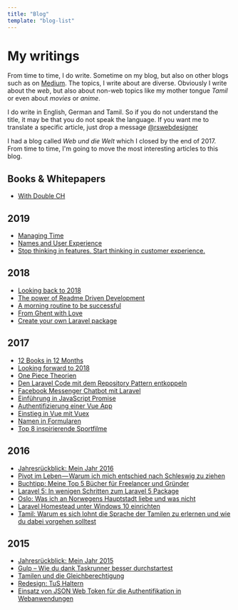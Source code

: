 ```yaml
---
title: "Blog"
template: "blog-list"
---
```


# My writings

From time to time, I do write. Sometime on my blog, but also on other blogs such as on [Medium](https://medium.com/@rathes). The topics, I write about are diverse. Obviously I write about the _web_,
but also about non-web topics like my mother tongue _Tamil_ or even about _movies_ or _anime_.

I do write in English, German and Tamil. So if you do not understand the title, it may be that you do not speak the language. If you want me to translate a specific article, just drop a message [@rswebdesigner](https://twitter.com/rswebdesigner)

I had a blog called _Web und die Welt_ which I closed by the end of 2017. From time to time, I'm going to move the most interesting articles to this blog.

## Books & Whitepapers

- [With Double CH](/with-double-ch)

## 2019

- [Managing Time](/blog/en/managing-time)
- [Names and User Experience](/blog/en/user-experience-names)
- [Stop thinking in features. Start thinking in customer experience.](/blog/en/customer-experience-instead-of-features)

## 2018

- [Looking back to 2018](/blog/en/review-2018)
- [The power of Readme Driven Development](/blog/en/readme-driven-development)
- [A morning routine to be successful](/blog/en/successful-morning-routines)
- [From Ghent with Love](/blog/en/from-ghent-with-love)
- [Create your own Laravel package](/blog/en/laravel-package)

## 2017

- [12 Books in 12 Months](https://medium.com/p/54db49d8aaec)
- [Looking forward to 2018](https://medium.com/@rathes/looking-forward-to-2018-927baae0f065)
- [One Piece Theorien](/blog/de/one-piece-theorien)
- [Den Laravel Code mit dem Repository Pattern entkoppeln](/blog/de/laravel-repository-pattern)
- [Facebook Messenger Chatbot mit Laravel](/blog/de/facebook-messenger-chatbot-laravel)
- [Einführung in JavaScript Promise](/blog/de/javascript-promise-introduction)
- [Authentifizierung einer Vue App](/blog/de/vue-app-auth)
- [Einstieg in Vue mit Vuex](/blog/de/vuex-einstieg)
- [Namen in Formularen](/blog/de/namen-in-formularen)
- [Top 8 inspirierende Sportfilme](/blog/de/sport-filme-inspiration)

## 2016

- [Jahresrückblick: Mein Jahr 2016](/blog/de/review-2016)
- [Pivot im Leben — Warum ich mich entschied nach Schleswig zu ziehen](https://medium.com/@rathes/pivot-in-leben-warum-ich-mich-entschied-nach-schleswig-zu-ziehen-dbb268db09a6#.1b5fgt1dc)
- [Buchtipp: Meine Top 5 Bücher für Freelancer und Gründer](/blog/de/buchtipps-freelancer-gruender)
- [Laravel 5: In wenigen Schritten zum Laravel 5 Package](/blog/de/laravel-package)
- [Oslo: Was ich an Norwegens Hauptstadt liebe und was nicht](/blog/de/oslove)
- [Laravel Homestead unter Windows 10 einrichten](/blog/de/laravel-homestead-einrichten-windows-10)
- [Tamil: Warum es sich lohnt die Sprache der Tamilen zu erlernen und wie du dabei vorgehen solltest](/blog/de/tamil-lernen)

## 2015

- [Jahresrückblick: Mein Jahr 2015](/blog/de/review-2015)
- [Gulp – Wie du dank Taskrunner besser durchstartest](/blog/de/gulp-introduction)
- [Tamilen und die Gleichberechtigung](/blog/de/tamilen-gleichberechtigung)
- [Redesign: TuS Haltern](/blog/de/redesign-tus-haltern)
- [Einsatz von JSON Web Token für die Authentifikation in Webanwendungen](/blog/de/json-web-token)
